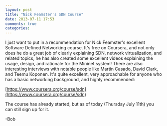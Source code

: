 ```yaml
---
layout: post
title: "Nick Feamster's SDN Course"
date: 2013-07-11 17:53
comments: true
categories: 
---
```

I just want to put in a recommendation for Nick Feamster's excellent Software Defined Networking course. It's free on Coursera, and not only does he do a great job of clearly explaining SDN, network virtualization, and related topics, he has also created some excellent videos explaining the usage, design, and rationale for the Mininet system! There are also interesting interviews with notable people like Martin Casado, David Clark, and Teemu Koponen. It's quite excellent, very approachable for anyone who has a basic networking background, and highly recommended:

[https://www.coursera.org/course/sdn](https://www.coursera.org/course/sdn)

The course has already started, but as of today (Thursday July 11th) you can still sign up for it.

-Bob


